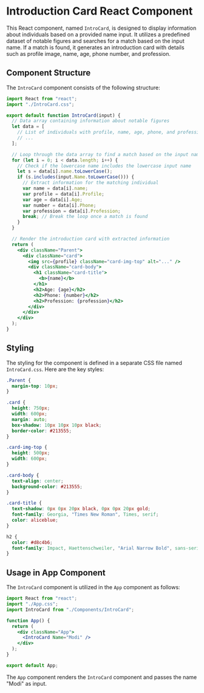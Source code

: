 # Introduction Card React Component

This React component, named `IntroCard`, is designed to display information about individuals based on a provided name input. It utilizes a predefined dataset of notable figures and searches for a match based on the input name. If a match is found, it generates an introduction card with details such as profile image, name, age, phone number, and profession.

## Component Structure

The `IntroCard` component consists of the following structure:

```jsx
import React from "react";
import "./IntroCard.css";

export default function IntroCard(input) {
  // Data array containing information about notable figures
  let data = [
    // List of individuals with profile, name, age, phone, and profession
    // ...
  ];

  // Loop through the data array to find a match based on the input name
  for (let i = 0; i < data.length; i++) {
    // Check if the lowercase name includes the lowercase input name
    let s = data[i].name.toLowerCase();
    if (s.includes(input.Name.toLowerCase())) {
      // Extract information for the matching individual
      var name = data[i].name;
      var profile = data[i].Profile;
      var age = data[i].Age;
      var number = data[i].Phone;
      var profession = data[i].Profession;
      break; // Break the loop once a match is found
    }
  }

  // Render the introduction card with extracted information
  return (
    <div className="Parent">
      <div className="card">
        <img src={profile} className="card-img-top" alt="..." />
        <div className="card-body">
          <h1 className="card-title">
            <b>{name}</b>
          </h1>
          <h2>Age: {age}</h2>
          <h2>Phone: {number}</h2>
          <h2>Profession: {profession}</h2>
        </div>
      </div>
    </div>
  );
}
```

## Styling

The styling for the component is defined in a separate CSS file named `IntroCard.css`. Here are the key styles:

```css
.Parent {
  margin-top: 10px;
}

.card {
  height: 750px;
  width: 600px;
  margin: auto;
  box-shadow: 10px 10px 10px black;
  border-color: #213555;
}

.card-img-top {
  height: 500px;
  width: 600px;
}

.card-body {
  text-align: center;
  background-color: #213555;
}

.card-title {
  text-shadow: 0px 0px 20px black, 0px 0px 20px gold;
  font-family: Georgia, "Times New Roman", Times, serif;
  color: aliceblue;
}

h2 {
  color: #d8c4b6;
  font-family: Impact, Haettenschweiler, "Arial Narrow Bold", sans-serif;
}
```

## Usage in App Component

The `IntroCard` component is utilized in the `App` component as follows:

```jsx
import React from "react";
import "./App.css";
import IntroCard from "./Components/IntroCard";

function App() {
  return (
    <div className="App">
      <IntroCard Name="Modi" />
    </div>
  );
}

export default App;
```

The `App` component renders the `IntroCard` component and passes the name "Modi" as input.

